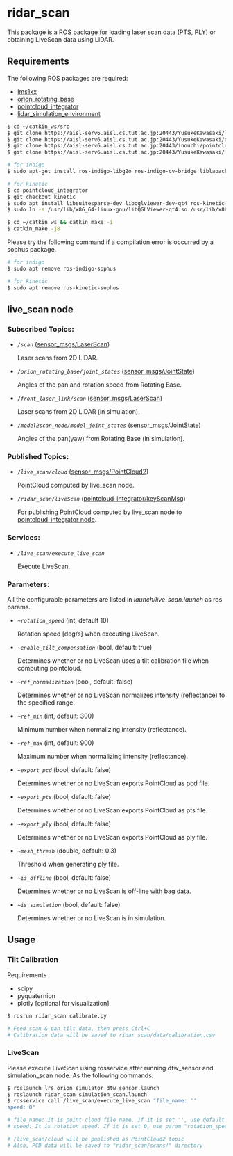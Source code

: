 # ridar_scan
This package is a ROS package for loading laser scan data (PTS, PLY) or obtaining LiveScan data using LIDAR.  


## Requirements
The following ROS packages are required:  
- [lms1xx](https://aisl-serv6.aisl.cs.tut.ac.jp:20443/YusukeKawasaki/lms1xx)
- [orion_rotating_base](https://aisl-serv6.aisl.cs.tut.ac.jp:20443/YusukeKawasaki/orion_rotating_base)
- [pointcloud_integrator](https://aisl-serv6.aisl.cs.tut.ac.jp:20443/inouchi/pointcloud_integrator)
- [lidar_simulation_environment](https://aisl-serv6.aisl.cs.tut.ac.jp:20443/YusukeKawasaki/lidar_simulation_environment)

```bash
$ cd ~/catkin_ws/src
$ git clone https://aisl-serv6.aisl.cs.tut.ac.jp:20443/YusukeKawasaki/lms1xx.git
$ git clone https://aisl-serv6.aisl.cs.tut.ac.jp:20443/YusukeKawasaki/orion_rotating_base.git
$ git clone https://aisl-serv6.aisl.cs.tut.ac.jp:20443/inouchi/pointcloud_integrator.git
$ git clone https://aisl-serv6.aisl.cs.tut.ac.jp:20443/YusukeKawasaki/lidar_simulation_environment.git

# for indigo
$ sudo apt-get install ros-indigo-libg2o ros-indigo-cv-bridge liblapack-dev libblas-dev freeglut3-dev libqglviewer-dev libsuitesparse-dev libx11-dev

# for kinetic
$ cd pointcloud_integrator
$ git checkout kinetic
$ sudo apt install libsuitesparse-dev libqglviewer-dev-qt4 ros-kinetic-libg2o
$ sudo ln -s /usr/lib/x86_64-linux-gnu/libQGLViewer-qt4.so /usr/lib/x86_64-linux-gnu/libQGLViewer.so

$ cd ~/catkin_ws && catkin_make -i
$ catkin_make -j8
```
Please try the following command if a compilation error is occurred by a sophus package.
```bash
# for indigo
$ sudo apt remove ros-indigo-sophus

# for kinetic
$ sudo apt remove ros-kinetic-sophus
```


## live_scan node

### Subscribed Topics:
- *`/scan`* ([sensor_msgs/LaserScan](http://docs.ros.org/api/sensor_msgs/html/msg/LaserScan.html))  
  
  Laser scans from 2D LIDAR.
- *`/orion_rotating_base/joint_states`* ([sensor_msgs/JointState](http://docs.ros.org/melodic/api/sensor_msgs/html/msg/JointState.html))  
  
  Angles of the pan and rotation speed from Rotating Base.
- *`/front_laser_link/scan`* ([sensor_msgs/LaserScan](http://docs.ros.org/api/sensor_msgs/html/msg/LaserScan.html))  
  
  Laser scans from 2D LIDAR (in simulation).
- *`/model2scan_node/model_joint_states`* ([sensor_msgs/JointState](http://docs.ros.org/melodic/api/sensor_msgs/html/msg/JointState.html))  
  
  Angles of the pan(yaw) from Rotating Base (in simulation).

### Published Topics:
- *`/live_scan/cloud`* ([sensor_msgs/PointCloud2](http://docs.ros.org/melodic/api/sensor_msgs/html/msg/PointCloud2.html))  
  
  PointCloud computed by live_scan node.
- *`/ridar_scan/liveScan`* ([pointcloud_integrator/keyScanMsg](https://aisl-serv6.aisl.cs.tut.ac.jp:20443/inouchi/pointcloud_integrator/blob/kinetic/msg/keyScanMsg.msg))  
  
  For publishing PointCloud computed by live_scan node to [pointcloud_integrator node](https://aisl-serv6.aisl.cs.tut.ac.jp:20443/inouchi/pointcloud_integrator/tree/kinetic).

### Services:
- *`/live_scan/execute_live_scan`*  
  
  Execute LiveScan.

### Parameters:
All the configurable parameters are listed in *launch/live_scan.launch* as ros params.  
  
- *`~rotation_speed`* (int, default 10)  
  
  Rotation speed [deg/s] when executing LiveScan.
- *`~enable_tilt_compensation`* (bool, default: true)  
  
  Determines whether or no LiveScan uses a tilt calibration file when computing pointcloud.
- *`~ref_normalization`* (bool, default: false)  
  
  Determines whether or no LiveScan normalizes intensity (reflectance) to the specified range.
- *`~ref_min`* (int, default: 300)  
  
  Minimum number when normalizing intensity (reflectance).
- *`~ref_max`* (int, default: 900)  
  
  Maximum number when normalizing intensity (reflectance).
- *`~export_pcd`* (bool, default: false)  
  
  Determines whether or no LiveScan exports PointCloud as pcd file.
- *`~export_pts`* (bool, default: false)  
  
  Determines whether or no LiveScan exports PointCloud as pts file.
- *`~export_ply`* (bool, default: false)  
  
  Determines whether or no LiveScan exports PointCloud as ply file.
- *`~mesh_thresh`* (double, default: 0.3)  

  Threshold when generating ply file.
- *`~is_offline`* (bool, default: false)  

  Determines whether or no LiveScan is off-line with bag data.
- *`~is_simulation`* (bool, default: false)  

  Determines whether or no LiveScan is in simulation.


## Usage

### Tilt Calibration

Requirements
- scipy
- pyquaternion
- plotly [optional for visualization]

```bash
$ rosrun ridar_scan calibrate.py

# Feed scan & pan tilt data, then press Ctrl+C
# Calibration data will be saved to ridar_scan/data/calibration.csv
```

### LiveScan
Please execute LiveScan using rosservice after running dtw_sensor and simulation_scan node. As the following commands:
```bash
$ roslaunch lrs_orion_simulator dtw_sensor.launch
$ roslaunch ridar_scan simulation_scan.launch
$ rosservice call /live_scan/execute_live_scan "file_name: ''
speed: 0"

# file_name: It is point cloud file name. If it is set '', use default name 'LiveScan'.
# speed: It is rotation speed. If it is set 0, use param "rotation_speed" (normally from launch file).

# /live_scan/cloud will be published as PointCloud2 topic
# Also, PCD data will be saved to "ridar_scan/scans/" directory
```